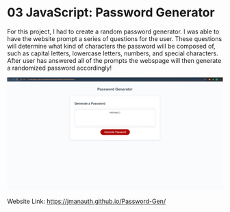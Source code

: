 # 03 JavaScript: Password Generator

For this project, I had to create a random password generator. I was able to have the website prompt a series of questions for the user. These questions will determine what kind of characters the password will be composed of, such as capital letters, lowercase letters, numbers, and special characters. After user has answered all of the prompts the webspage will then generate a randomized password accordingly!


![Screenshot](./assets/images/screenshot.PNG)


Website Link: https://jmanauth.github.io/Password-Gen/